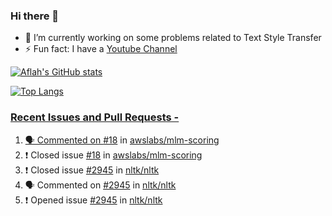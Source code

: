 ### Hi there 👋


<!-- **aflah02/aflah02** is a ✨ _special_ ✨ repository because its `README.md` (this file) appears on your GitHub profile. -->

<!-- Here are some ideas to get you started: -->

- 🔭 I’m currently working on some problems related to Text Style Transfer
- ⚡ Fun fact: I have a [Youtube Channel](https://www.youtube.com/channel/UCwab-Xf38Sd7QsxVPoS0cgA)
<!-- - 👯 I’m looking to collaborate on  -->
<!-- - 🤔 I’m looking for help with ... -->
<!-- - 💬 Ask me about ... -->
<!-- - 📫 How to reach me: ... -->
<!-- - 😄 Pronouns: ... -->

<!--  -->

[![Aflah's GitHub stats](https://github-readme-stats.vercel.app/api?username=aflah02&hide=stars&count_private=true&show_icons=true&theme=dark)](https://github.com/anuraghazra/github-readme-stats)

[![Top Langs](https://github-readme-stats.vercel.app/api/top-langs/?username=aflah02&theme=dark&layout=compact&hide=jupyter%20notebook,swig,javascript)](https://github.com/anuraghazra/github-readme-stats)
<a href="https://github.com/anuraghazra/github-readme-stats">
 ### Recent Issues and Pull Requests - 
<!--START_SECTION:activity-->
1. 🗣 Commented on [#18](https://github.com/awslabs/mlm-scoring/issues/18) in [awslabs/mlm-scoring](https://github.com/awslabs/mlm-scoring)
2. ❗️ Closed issue [#18](https://github.com/awslabs/mlm-scoring/issues/18) in [awslabs/mlm-scoring](https://github.com/awslabs/mlm-scoring)
3. ❗️ Closed issue [#2945](https://github.com/nltk/nltk/issues/2945) in [nltk/nltk](https://github.com/nltk/nltk)
4. 🗣 Commented on [#2945](https://github.com/nltk/nltk/issues/2945) in [nltk/nltk](https://github.com/nltk/nltk)
5. ❗️ Opened issue [#2945](https://github.com/nltk/nltk/issues/2945) in [nltk/nltk](https://github.com/nltk/nltk)
<!--END_SECTION:activity-->
